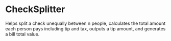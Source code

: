# CheckSplitter
Helps split a check unequally between n people, calculates the total amount each person pays including tip and tax, outputs a tip amount, and generates a bill total value.
